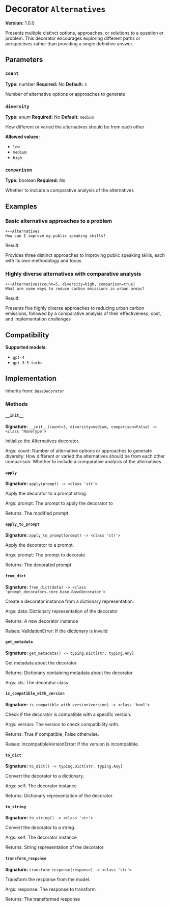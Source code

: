 # Decorator `Alternatives`

**Version:** 1.0.0

Presents multiple distinct options, approaches, or solutions to a question or problem. This decorator encourages exploring different paths or perspectives rather than providing a single definitive answer.

## Parameters

### `count`

**Type:** number
**Required:** No
**Default:** `3`

Number of alternative options or approaches to generate

### `diversity`

**Type:** enum
**Required:** No
**Default:** `medium`

How different or varied the alternatives should be from each other

**Allowed values:**

- `low`
- `medium`
- `high`

### `comparison`

**Type:** boolean
**Required:** No

Whether to include a comparative analysis of the alternatives

## Examples

### Basic alternative approaches to a problem

```
+++Alternatives
How can I improve my public speaking skills?
```

Result:

Provides three distinct approaches to improving public speaking skills, each with its own methodology and focus

### Highly diverse alternatives with comparative analysis

```
+++Alternatives(count=5, diversity=high, comparison=true)
What are some ways to reduce carbon emissions in urban areas?
```

Result:

Presents five highly diverse approaches to reducing urban carbon emissions, followed by a comparative analysis of their effectiveness, cost, and implementation challenges

## Compatibility

**Supported models:**

- `gpt-4`
- `gpt-3.5-turbo`

## Implementation

Inherits from: `BaseDecorator`

### Methods

#### `__init__`

**Signature:** `__init__(count=3, diversity=medium, comparison=False) -> <class 'NoneType'>`

Initialize the Alternatives decorator.

Args:
    count: Number of alternative options or approaches to generate
    diversity: How different or varied the alternatives should be from each other
    comparison: Whether to include a comparative analysis of the alternatives

#### `apply`

**Signature:** `apply(prompt) -> <class 'str'>`

Apply the decorator to a prompt string.

Args:
    prompt: The prompt to apply the decorator to


Returns:
    The modified prompt

#### `apply_to_prompt`

**Signature:** `apply_to_prompt(prompt) -> <class 'str'>`

Apply the decorator to a prompt.

Args:
    prompt: The prompt to decorate

Returns:
    The decorated prompt

#### `from_dict`

**Signature:** `from_dict(data) -> <class 'prompt_decorators.core.base.BaseDecorator'>`

Create a decorator instance from a dictionary representation.

Args:
    data: Dictionary representation of the decorator

Returns:
    A new decorator instance

Raises:
    ValidationError: If the dictionary is invalid

#### `get_metadata`

**Signature:** `get_metadata() -> typing.Dict[str, typing.Any]`

Get metadata about the decorator.

Returns:
    Dictionary containing metadata about the decorator


Args:
    cls: The decorator class

#### `is_compatible_with_version`

**Signature:** `is_compatible_with_version(version) -> <class 'bool'>`

Check if the decorator is compatible with a specific version.

Args:
    version: The version to check compatibility with.


Returns:
    True if compatible, False otherwise.


Raises:
    IncompatibleVersionError: If the version is incompatible.

#### `to_dict`

**Signature:** `to_dict() -> typing.Dict[str, typing.Any]`

Convert the decorator to a dictionary.

Args:
    self: The decorator instance

Returns:
    Dictionary representation of the decorator

#### `to_string`

**Signature:** `to_string() -> <class 'str'>`

Convert the decorator to a string.

Args:
    self: The decorator instance

Returns:
    String representation of the decorator

#### `transform_response`

**Signature:** `transform_response(response) -> <class 'str'>`

Transform the response from the model.

Args:
    response: The response to transform

Returns:
    The transformed response
